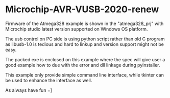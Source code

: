 # Microchip-AVR-VUSB-2020-renew

Firmware of the Atmega328 example is shown in the "atmega328_prj" with Microchip studio latest version supported on Windows OS platform.

The usb control on PC side is using python script rather than old C program as libusb-1.0 is tedious and hard to linkup and version support might not be easy.

The packed exe is enclosed on this example where the spec will give user a good example how to due with the error and dll linkage during pyinstaller.

This example only provide simple command line interface, while tkinter can be used to enhance the interface as well.

As always have fun =]

